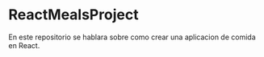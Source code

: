 # ReactMealsProject
En este repositorio se hablara sobre como crear una aplicacion de comida en React.

